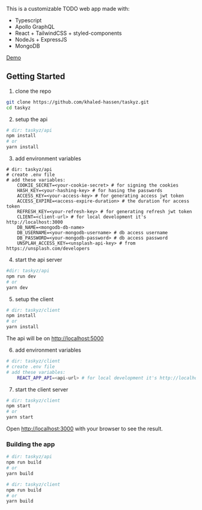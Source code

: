 
This is a customizable TODO web app made with:
* Typescript
* Apollo GraphQL
* React + TailwindCSS + styled-components
* NodeJs + ExpressJS
* MongoDB

[Demo](https://taskyz.netlify.app/)

## Getting Started

1. clone the repo

```bash
git clone https://github.com/khaled-hassen/taskyz.git
cd taskyz
```
2. setup the api
```bash
# dir: taskyz/api
npm install
# or
yarn install
```
3. add environment variables
```
# dir: taskyz/api
# create .env file
# add these variables:
	COOKIE_SECRET=<your-cookie-secret> # for signing the cookies
	HASH_KEY=<your-hashing-key> # for hasing the passwords
	ACCESS_KEY=<your-access-key> # for generating access jwt token
	ACCESS_EXPIRE=<access-expire-duration> # the duration for access token
	REFRESH_KEY=<your-refresh-key> # for generating refresh jwt token
	CLIENT=<client-url> # for local development it's http://localhost:3000
	DB_NAME=<mongodb-db-name>
	DB_USERNAME=<your-mongodb-username> # db access username
	DB_PASSWORD=<your-mongodb-password> # db access password
	UNSPLAH_ACCESS_KEY=<unsplash-api-key> # from https://unsplash.com/developers
```
4. start the api server

```bash
#dir: taskyz/api
npm run dev
# or
yarn dev
```
5. setup the client
```bash
# dir: taskyz/client
npm install
# or
yarn install
```
The api will be on [http://localhost:5000](http://localhost:5000)

6. add environment variables
```bash
# dir: taskyz/client
# create .env file
# add these variables:
	REACT_APP_API=<api-url> # for local development it's http://localhost:5000
```
7. start the client server

```bash
# dir: taskyz/client
npm start
# or
yarn start
```
Open [http://localhost:3000](http://localhost:3000) with your browser to see the result.

### Building the app
```bash
# dir: taskyz/api
npm run build
# or
yarn build
```
```bash
# dir: taskyz/client
npm run build
# or
yarn build
```
